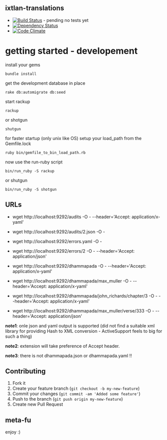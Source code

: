 ixtlan-translations
-------------

* [![Build Status](https://secure.travis-ci.org/mkristian/dhammapada-app.png)](http://travis-ci.org/mkristian/dhammapada-app) - pending no tests yet
* [![Dependency Status](https://gemnasium.com/mkristian/dhammapada-app.png)](https://gemnasium.com/mkristian/dhammapada-app)
* [![Code Climate](https://codeclimate.com/badge.png)](https://codeclimate.com/github/mkristian/dhammapada-app)

getting started - developement
==============================

install your gems

    bundle install

get the development database in place

    rake db:automigrate db:seed
	
start rackup

	rackup
	
or shotgun
   
    shutgun
	
for faster startup (only unix like OS) setup your load_path from the Gemfile.lock

    ruby bin/gemfile_to_bin_load_path.rb

now use the run-ruby script

    bin/run_ruby -S rackup

or shutgun

    bin/run_ruby -S shotgun

URLs
----

* wget http://localhost:9292/audits -O - --header='Accept: application/x-yaml'

* wget http://localhost:9292/audits/2.json -O -

* wget http://localhost:9292/errors.yaml -O -

* wget http://localhost:9292/errors/2 -O - --header='Accept: application/json'

* wget http://localhost:9292/dhammapada -O - --header='Accept: application/x-yaml'

* wget http://localhost:9292/dhammapada/max_muller -O - --header='Accept: application/x-yaml'

* wget http://localhost:9292/dhammapada/john_richards/chapter/3 -O - --header='Accept: application/x-yaml'

* wget http://localhost:9292/dhammapada/max_muller/verse/333 -O - --header='Accept: application/json'

**note1**: onle json and yaml output is supported (did not find a suitable xml library for providing Hash to XML conversion - ActiveSupport feels to big for such a thing)

**note2**: extension will take preference of Accept header.

**note3**: there is not dhammapada.json or dhammapada.yaml !!

Contributing
------------

1. Fork it
2. Create your feature branch (`git checkout -b my-new-feature`)
3. Commit your changes (`git commit -am 'Added some feature'`)
4. Push to the branch (`git push origin my-new-feature`)
5. Create new Pull Request

meta-fu
-------

enjoy :) 

